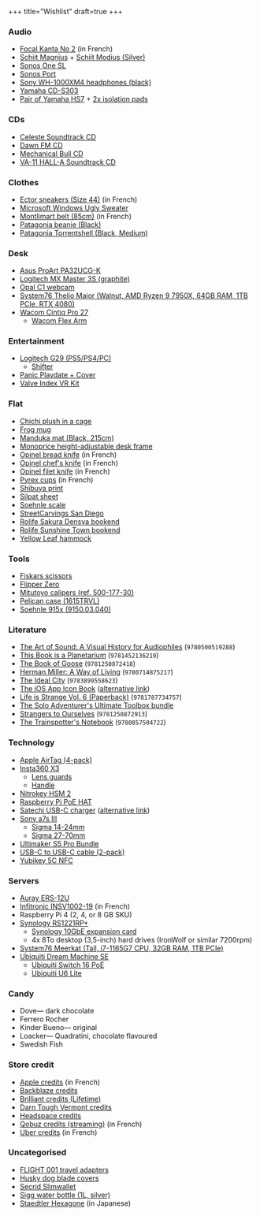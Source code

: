 +++
title="Wishlist"
draft=true
+++

### Audio
- [Focal Kanta No 2](https://focal.com/fr/home-audio/enceintes-haute-fidelite/kanta/kanta-no2) (in French)
- [Schiit Magnius](https://schiit.com/products/magnius) + [Schiit Modius (Silver)](https://schiit.com/products/modius)
- [Sonos One SL](https://sonos.com/shop/one-sl)
- [Sonos Port](https://sonos.com/shop/port)
- [Sony WH-1000XM4 headphones (black)](https://electronics.sony.com/audio/headphones/headband/p/wh1000xm4-b)
- [Yamaha CD-S303](https://bhphotovideo.com/c/product/1664680-REG)
- [Pair of Yamaha HS7](https://bhphotovideo.com/c/product/964751-REG) + [2x isolation pads](https://bhphotovideo.com/c/product/888709-REG)

### CDs
- [Celeste Soundtrack CD](https://fangamer.com/collections/celeste/products/celeste-cd-soundtrack)
- [Dawn FM CD](https://discogs.com/master/2452996?format=CD)
- [Mechanical Bull CD](https://discogs.com/master/599554?format=CD)
- [VA-11 HALL-A Soundtrack CD](https://fangamer.com/collections/va-11-hall-a/products/va-11-hall-a-complete-sound-collection)

### Clothes
- [Ector sneakers (Size 44)](https://ector-sneakers.com/chaussure/sneaker-ector-3w-tricolore/?attribute_pa_coloris=tri-bleu-blanc-rouge&attribute_pa_pointure=44) (in French)
- [Microsoft Windows Ugly Sweater](https://gear.xbox.com/products/clippy-holiday-sweater)
- [Montlimart belt (85cm)](https://montlimart.com/ceintures-chaussettes/693-ceinture-kilometre-noir.html#/132-taille-85) (in French)
- [Patagonia beanie (Black)](https://patagonia.com/product/194187036997.html)
- [Patagonia Torrentshell (Black, Medium)](https://patagonia.com/product/85241.html)

### Desk
- [Asus ProArt PA32UCG-K](https://shop.asus.com/us/90lm03h0-b083b0-proart-display-pa32ucg-k.html)
- [Logitech MX Master 3S (graphite)](https://logitech.com/products/mice/mx-master-3s.910-006556.html)
- [Opal C1 webcam](https://opalcamera.com/)
- [System76 Thelio Major (Walnut, AMD Ryzen 9 7950X, 64GB RAM, 1TB PCIe, RTX 4080)](https://system76.com/desktops/thelio)
- [Wacom Cintiq Pro 27](https://wacom.com/en-us/products/wacom-cintiq-pro-27)
  - [Wacom Flex Arm](https://estore.wacom.com/catalog/product/view/id/2677/s/wacom-flex-arm-for-cintiq-pro-24-32-ack62803k/)

### Entertainment
- [Logitech G29 (PS5/PS4/PC)](https://logitechg.com/products/driving/driving-force-racing-wheel.html)
  - [Shifter](https://logitechg.com/products/driving/driving-force-shifter.941-000119.html)
- [Panic Playdate + Cover](https://shop.play.date/)
- [Valve Index VR Kit](https://store.steampowered.com/sub/354231/)

### Flat
- [Chichi plush in a cage](https://ghibli-museum-shop.jp/i/K-6383)
- [Frog mug](https://amazon.com/dp/B08QGYRH4V)
- [Manduka mat (Black, 215cm)](https://manduka.com/products/manduka-pro-yoga-mat?variant=31221554151482)
- [Monoprice height-adjustable desk frame](https://monoprice.com/product?p_id=36078)
- [Opinel bread knife](https://opinel.com/couteaux-cuisine/collection-parallele-manche-bois/n116-couteau-pain-parallele) (in French)
- [Opinel chef's knife](https://opinel.com/couteaux-de-cuisine/collection-parallele-manche-bois/n118-chef-multi-usages-parallele) (in French)
- [Opinel filet knife](https://opinel.com/couteaux-cuisine/collection-parallele-manche-bois/n121-effile-parallele) (in French)
- [Pyrex cups](https://pyrex.fr/collections/verres-mesureurs/products/set-de-3-brocs-mesureur-en-verre-pyrex%C2%AE) (in French)
- [Shibuya print](https://etsy.com/listing/714719202)
- [Silpat sheet](https://fr.silpat.com/products/la-toile-originale)
- [Soehnle scale](https://leifheit.com/en-en/soehnle/analogue-personal-scales/17064/analogue-personal-scale-tempo-white/61098)
- [StreetCarvings San Diego](https://streetcarvings.com/products/san-diego-carving-map-coming-soon)
- [Rolife Sakura Densya bookend](https://amazon.com/dp/B0B159ZRZF)
- [Rolife Sunshine Town bookend](https://amazon.com/dp/B0B159FFTN)
- [Yellow Leaf hammock](https://yellowleafhammocks.com/products/double-hammock-nautical-seersucker-vineyard-haven)

### Tools
- [Fiskars scissors](https://fiskars.com/en-us/crafting-and-sewing/products/scissors-and-shears/seamstress-scissors-8-01-005437)
- [Flipper Zero](https://shop.flipperzero.one/)
- [Mitutoyo calipers (ref. 500-177-30)](https://mitutoyo.com/products/small-tool-instruments-and-data-management/calipers/digimatic-calipers/absolute-digimatic-caliper/)
- [Pelican case (1615TRVL)](https://pelican.com/us/en/product/cases/travel-case/air/1615trvl)
- [Soehnle 915x (9150.03.040)](https://soehnle-professional.com/en/productgroup/details/589/)

### Literature
- [The Art of Sound: A Visual History for Audiophiles](https://bookshop.org/book/9780500519288) (`9780500519288`)
- [This Book is a Planetarium](https://bookshop.org/book/9781452136219) (`9781452136219`)
- [The Book of Goose](https://bookshop.org/book/9781250872418) (`9781250872418`)
- [Herman Miller: A Way of Living](https://bookshop.org/book/9780714875217) (`9780714875217`)
- [The Ideal City](https://bookshop.org/book/9783899558623) (`9783899558623`)
- [The iOS App Icon Book](https://flarup.shop/products/the-ios-app-icon-book) ([alternative link](https://kickstarter.com/projects/flarup/the-ios-app-icon-book))
- [Life is Strange Vol. 6 (Paperback)](https://bookshop.org/book/9781787734753) (`9781787734757`)
- [The Solo Adventurer's Ultimate Toolbox bundle](https://www.dmsguild.com/product/392406/The-Solo-Adventurers-Ultimate-Toolbox-pdf-only-BUNDLE)
- [Strangers to Ourselves](https://bookshop.org/book/9781250872913) (`9781250872913`)
- [The Trainspotter's Notebook](https://bookshop.org/book/9780857504722) (`9780857504722`)

### Technology
- [Apple AirTag (4-pack)](https://apple.com/shop/buy-airtag/airtag)
- [Insta360 X3](https://store.insta360.com/product/x3)
  - [Lens guards](https://store.insta360.com/product/x3_sticky_lens_guards)
  - [Handle](https://store.insta360.com/product/bullet_time_handle)
- [Nitrokey HSM 2](https://shop.nitrokey.com/shop/product/nkhs2-nitrokey-hsm-2-7)
- [Raspberry Pi PoE HAT](https://raspberrypi.com/products/poe-hat/)
- [Satechi USB-C charger](https://satechi.net/products/165w-usb-c-4-port-pd-gan-charger?variant=39787940937816) ([alternative link](https://amazon.com/gp/product/B09PMDZWZ6))
- [Sony a7s III](https://electronics.sony.com/imaging/interchangeable-lens-cameras/all-interchangeable-lens-cameras/p/ilce7sm3-b)
  - [Sigma 14-24mm](https://bhphotovideo.com/c/product/1492972-REG)
  - [Sigma 27-70mm](https://bhphotovideo.com/c/product/1624216-REG)
- [Ultimaker S5 Pro Bundle](https://ultimaker.com/3d-printers/ultimaker-s5-pro-bundle)
- [USB-C to USB-C cable (2-pack)](https://amazon.com/gp/product/B09LCJPZ1P)
- [Yubikey 5C NFC](https://yubico.com/product/yubikey-5c-nfc/)

### Servers
- [Auray ERS-12U](https://bhphotovideo.com/c/product/1260045-REG/)
- [Infitronic INSV1002-19](https://amazon.fr/dp/B08MLJFD56) (in French)
- Raspberry Pi 4 (2, 4, or 8 GB SKU)
- [Synology RS1221RP+](https://bhphotovideo.com/c/product/1617675-REG)
  - [Synology 10GbE expansion card](https://bhphotovideo.com/c/product/1429248-REG)
  - 4x 8To desktop (3,5-inch) hard drives (IronWolf or similar 7200rpm)
- [System76 Meerkat (Tall, i7-1165G7 CPU, 32GB RAM, 1TB PCIe)](https://system76.com/desktops/meerkat)
- [Ubiquiti Dream Machine SE](https://store.ui.com/collections/products/products/dream-machine-se)
  - [Ubiquiti Switch 16 PoE](https://store.ui.com/collections/unifi-network-switching/products/usw-16-poe)
  - [Ubiquiti U6 Lite](https://eu.store.ui.com/collections/unifi-network-wireless/products/unifi-ap-6-lite)

### Candy
- Dove— dark chocolate
- Ferrero Rocher
- Kinder Bueno— original
- Loacker— Quadratini, chocolate flavoured
- Swedish Fish

### Store credit
- [Apple credits](https://apple.com/fr/shop/buy-giftcard/giftcard) (in French)
- [Backblaze credits](https://secure.backblaze.com/gift.htm)
- [Brilliant credits (Lifetime)](https://brilliant.org/give-premium/)
- [Darn Tough Vermont credits](https://darntough.com/collections/gift-cards)
- [Headspace credits](https://headspace.com/buy/gift)
- [Qobuz credits (streaming)](https://qobuz.com/fr-fr/offer-qobuz) (in French)
- [Uber credits](https://uber.com/fr/en/gift-cards/) (in French)

### Uncategorised
- [FLIGHT 001 travel adapters](https://amazon.com/dp/B01N9YZN84)
- [Husky dog blade covers](https://amazon.com/dp/B07JGDW3LP)
- [Secrid Slimwallet](https://secrid.com/slimwallet-original-black/)
- [Sigg water bottle (1L, silver)](https://sigg.com/en/water-bottle-traveller-alu/)
- [Staedtler Hexagone](https://item.rakuten.co.jp/hanko-otobe/hexagonal-925-77l/) (in Japanese)
